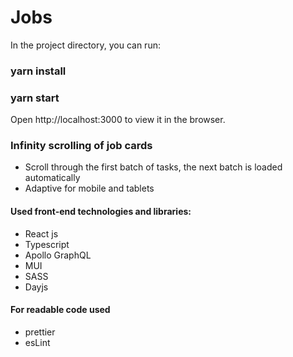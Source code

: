# Jobs

In the project directory, you can run:
### yarn install
### yarn start
Open http://localhost:3000 to view it in the browser.

### Infinity scrolling of job cards

- Scroll through the first batch of tasks, the next batch is loaded automatically
- Adaptive for mobile and tablets

#### Used front-end technologies and libraries:

- React js
- Typescript
- Apollo GraphQL
- MUI
- SASS
- Dayjs



#### For readable code used

- prettier
- esLint